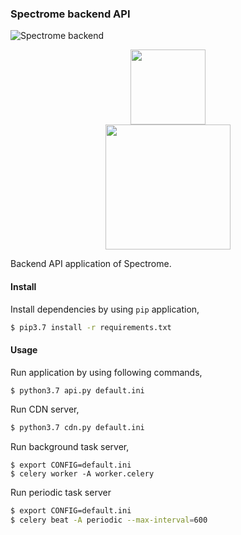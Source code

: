 ### Spectrome backend API

![Spectrome backend](https://github.com/trK54Ylmz/spectrome-api/workflows/Spectrome%20backend/badge.svg?branch=develop)

<p align="center">
    <img src="https://github.com/trK54Ylmz/spectrome-api/blob/develop/site/images/icon.png?raw=true" width="120">
    <br>
    <img src="https://github.com/trK54Ylmz/spectrome-api/blob/develop/site/images/logo-alt.png?raw=true" width="200">
</p>

Backend API application of Spectrome.

#### Install

Install dependencies by using `pip` application,

```bash
$ pip3.7 install -r requirements.txt
```

#### Usage

Run application by using following commands, 

```bash
$ python3.7 api.py default.ini
```

Run CDN server,

```bash
$ python3.7 cdn.py default.ini
```

Run background task server,

```$
$ export CONFIG=default.ini
$ celery worker -A worker.celery
```

Run periodic task server

```bash
$ export CONFIG=default.ini
$ celery beat -A periodic --max-interval=600
```
